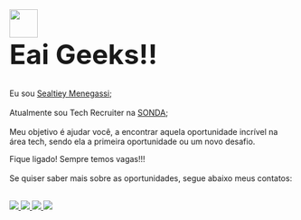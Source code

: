 <div style="display: inline_block;">
  <img src="https://github.githubassets.com/images/mona-whisper.gif" style="display: block;opacity: 1;width: 50px;">
    <strong style="font-size: xxx-large !important;" >Eai Geeks!!</strong>
</div>

<br>

Eu sou [Sealtiey Menegassi](https://www.linkedin.com/in/sealtieymenegassi//);
<br> <br> 
Atualmente sou Tech Recruiter na [SONDA](https://www.linkedin.com/company/sonda/mycompany/verification/);
<br><br>
Meu objetivo é ajudar você, a encontrar aquela oportunidade incrível na área tech, sendo ela a primeira oportunidade ou um novo desafio.

Fique ligado! Sempre temos vagas!!!
<br>
<br>Se quiser saber mais sobre as oportunidades, segue abaixo meus contatos:
  
  <br>

<div> 

  
  <a href="https://discord.gg/Aa4ybmmw" target="_blank">
    <img src="https://img.shields.io/badge/Discord-7289DA?style=for-the-badge&logo=discord&logoColor=white" target="_blank">
  </a>
  
  <a href="sealtieytechrecruiter@gmail.com">
    <img src="https://img.shields.io/badge/-Gmail-%23333?style=for-the-badge&logo=gmail&logoColor=white" target="_blank">
  </a>
  
  <a href="https://www.linkedin.com/company/sonda/mycompany/verification//" target="_blank">
    <img src="https://img.shields.io/badge/-LinkedIn-%230077B5?style=for-the-badge&logo=linkedin&logoColor=white" target="_blank">
  </a> 
  
   <a href="https://wa.me/5543988381449" target="_blank">
   <img src="https://img.shields.io/badge/WhatsApp-25D366?style=for-the-badge&logo=whatsapp&logoColor=white" target="_blank">
  </a> 
 
</div>
